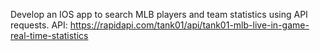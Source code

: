 Develop an IOS app to search MLB players and team statistics using API requests.
API: https://rapidapi.com/tank01/api/tank01-mlb-live-in-game-real-time-statistics
